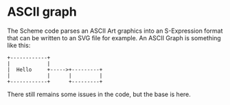 # ASCII graph

The Scheme code parses an ASCII Art graphics into an S-Expression format 
that can be written to an SVG file for example. An ASCII Graph is 
something like this:

    +------------+
    |            |
    |  Hello     +----->+---------+
    |            |      |         |
    +------------+      +---------+

There still remains some issues in the code, but the base is here.

